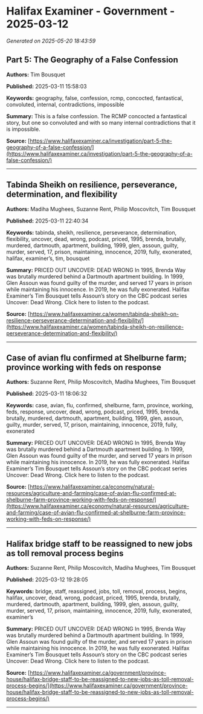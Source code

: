 # Halifax Examiner - Government - 2025-03-12

*Generated on 2025-05-20 18:43:59*

## Part 5: The Geography of a False Confession

**Authors:** Tim Bousquet

**Published:** 2025-03-11 15:58:03

**Keywords:** geography, false, confession, rcmp, concocted, fantastical, convoluted, internal, contradictions, impossible

**Summary:** This is a false confession.
The RCMP concocted a fantastical story, but one so convoluted and with so many internal contradictions that it is impossible.

**Source:** [https://www.halifaxexaminer.ca/investigation/part-5-the-geography-of-a-false-confession/](https://www.halifaxexaminer.ca/investigation/part-5-the-geography-of-a-false-confession/)

---

## Tabinda Sheikh on resilience, perseverance, determination, and flexibility

**Authors:** Madiha Mughees, Suzanne Rent, Philip Moscovitch, Tim Bousquet

**Published:** 2025-03-11 22:40:34

**Keywords:** tabinda, sheikh, resilience, perseverance, determination, flexibility, uncover, dead, wrong, podcast, priced, 1995, brenda, brutally, murdered, dartmouth, apartment, building, 1999, glen, assoun, guilty, murder, served, 17, prison, maintaining, innocence, 2019, fully, exonerated, halifax, examiner’s, tim, bousquet

**Summary:** PRICED OUT UNCOVER: DEAD WRONG In 1995, Brenda Way was brutally murdered behind a Dartmouth apartment building.
In 1999, Glen Assoun was found guilty of the murder, and served 17 years in prison while maintaining his innocence.
In 2019, he was fully exonerated.
Halifax Examiner’s Tim Bousquet tells Assoun’s story on the CBC podcast series Uncover: Dead Wrong.
Click here to listen to the podcast.

**Source:** [https://www.halifaxexaminer.ca/women/tabinda-sheikh-on-resilience-perseverance-determination-and-flexibility/](https://www.halifaxexaminer.ca/women/tabinda-sheikh-on-resilience-perseverance-determination-and-flexibility/)

---

## Case of avian flu confirmed at Shelburne farm; province working with feds on response

**Authors:** Suzanne Rent, Philip Moscovitch, Madiha Mughees, Tim Bousquet

**Published:** 2025-03-11 18:06:32

**Keywords:** case, avian, flu, confirmed, shelburne, farm, province, working, feds, response, uncover, dead, wrong, podcast, priced, 1995, brenda, brutally, murdered, dartmouth, apartment, building, 1999, glen, assoun, guilty, murder, served, 17, prison, maintaining, innocence, 2019, fully, exonerated

**Summary:** PRICED OUT UNCOVER: DEAD WRONG In 1995, Brenda Way was brutally murdered behind a Dartmouth apartment building.
In 1999, Glen Assoun was found guilty of the murder, and served 17 years in prison while maintaining his innocence.
In 2019, he was fully exonerated.
Halifax Examiner’s Tim Bousquet tells Assoun’s story on the CBC podcast series Uncover: Dead Wrong.
Click here to listen to the podcast.

**Source:** [https://www.halifaxexaminer.ca/economy/natural-resources/agriculture-and-farming/case-of-avian-flu-confirmed-at-shelburne-farm-province-working-with-feds-on-response/](https://www.halifaxexaminer.ca/economy/natural-resources/agriculture-and-farming/case-of-avian-flu-confirmed-at-shelburne-farm-province-working-with-feds-on-response/)

---

## Halifax bridge staff to be reassigned to new jobs as toll removal process begins

**Authors:** Suzanne Rent, Philip Moscovitch, Madiha Mughees, Tim Bousquet

**Published:** 2025-03-12 19:28:05

**Keywords:** bridge, staff, reassigned, jobs, toll, removal, process, begins, halifax, uncover, dead, wrong, podcast, priced, 1995, brenda, brutally, murdered, dartmouth, apartment, building, 1999, glen, assoun, guilty, murder, served, 17, prison, maintaining, innocence, 2019, fully, exonerated, examiner’s

**Summary:** PRICED OUT UNCOVER: DEAD WRONG In 1995, Brenda Way was brutally murdered behind a Dartmouth apartment building.
In 1999, Glen Assoun was found guilty of the murder, and served 17 years in prison while maintaining his innocence.
In 2019, he was fully exonerated.
Halifax Examiner’s Tim Bousquet tells Assoun’s story on the CBC podcast series Uncover: Dead Wrong.
Click here to listen to the podcast.

**Source:** [https://www.halifaxexaminer.ca/government/province-house/halifax-bridge-staff-to-be-reassigned-to-new-jobs-as-toll-removal-process-begins/](https://www.halifaxexaminer.ca/government/province-house/halifax-bridge-staff-to-be-reassigned-to-new-jobs-as-toll-removal-process-begins/)

---

